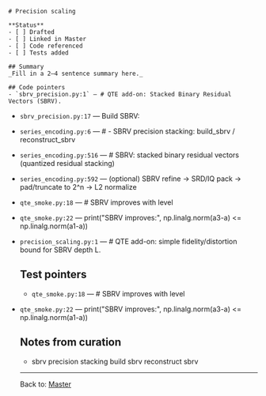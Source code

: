     # Precision scaling

    **Status**
    - [ ] Drafted
    - [ ] Linked in Master
    - [ ] Code referenced
    - [ ] Tests added

    ## Summary
    _Fill in a 2–4 sentence summary here._

    ## Code pointers
    - `sbrv_precision.py:1` — # QTE add-on: Stacked Binary Residual Vectors (SBRV).
- `sbrv_precision.py:17` — Build SBRV:
- `series_encoding.py:6` — # - SBRV precision stacking: build_sbrv / reconstruct_sbrv
- `series_encoding.py:516` — # SBRV: stacked binary residual vectors (quantized residual stacking)
- `series_encoding.py:592` — (optional) SBRV refine -> SRD/IQ pack -> pad/truncate to 2^n -> L2 normalize
- `qte_smoke.py:18` — # SBRV improves with level
- `qte_smoke.py:22` — print("SBRV improves:", np.linalg.norm(a3-a) <= np.linalg.norm(a1-a))
- `precision_scaling.py:1` — # QTE add-on: simple fidelity/distortion bound for SBRV depth L.

    ## Test pointers
    - `qte_smoke.py:18` — # SBRV improves with level
- `qte_smoke.py:22` — print("SBRV improves:", np.linalg.norm(a3-a) <= np.linalg.norm(a1-a))

    ## Notes from curation
    - sbrv precision stacking build sbrv reconstruct sbrv

    ---
    Back to: [Master](QTEGUI_MASTER.md)
